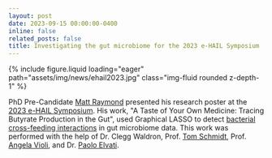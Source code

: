 ```yaml
---
layout: post
date: 2023-09-15 00:00:00-0400
inline: false
related_posts: false
title: Investigating the gut microbiome for the 2023 e-HAIL Symposium
---
```


<div class="row mt-4 justify-content-center">
    <div class="col-sm-12 col-md-6">
        {% include figure.liquid loading="eager" path="assets/img/news/ehail2023.jpg" class="img-fluid rounded z-depth-1" %}
    </div>
</div>

PhD Pre-Candidate [Matt Raymond](/people/mattrmd) presented his research poster at the [2023 e-HAIL Symposium](https://e-hail.umich.edu/symposium-2023/).
His work, "A Taste of Your Own Medicine: Tracing Butyrate Production in the Gut", used Graphical LASSO to detect [bacterial cross-feeding interactions](https://pubmed.ncbi.nlm.nih.gov/37054671/) in gut microbiome data.
This work was performed with the help of Dr. Clegg Waldron, Prof. [Tom Schmidt](https://lsa.umich.edu/eeb/people/faculty/schmidti.html), Prof. [Angela Violi](/people/avioli), and Dr. [Paolo Elvati](/people/elvati).
